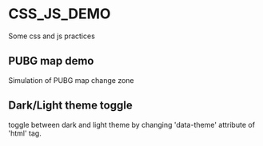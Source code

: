 # CSS_JS_DEMO

Some css and js practices

## PUBG map demo

Simulation of PUBG map change zone

## Dark/Light theme toggle

toggle between dark and light theme by changing 'data-theme' attribute of 'html' tag.
